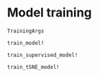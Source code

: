 # Model training

```@docs    
TrainingArgs
```

```@docs 
train_model!
```

```@docs 
train_supervised_model!
```

```@docs
train_tSNE_model!
```